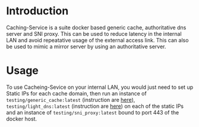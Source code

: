 # Introduction

Caching-Service is a suite docker based generic cache, authoritative dns server and SNI proxy. This can be used to reduce latency in the internal LAN and avoid repeatative usage of the external access link. This can also be used to mimic a mirror server by using an authoritative server.

# Usage

To use Cacheing-Sevice on your internal LAN, you would just need to set up Static IPs for each cache domain, then run an instance of `testing/generic_cache:latest` (instruction are [here](https://github.com/steps-to-reproduce/Caching-Service/blob/master/Generic_cache/README.md)), `testing/light_dns:latest` (instruction are [here](https://github.com/steps-to-reproduce/Caching-Service/blob/master/Light_DNS/README.md)) on each of the static IPs and an instance of `testing/sni_proxy:latest` bound to port 443 of the docker host.
